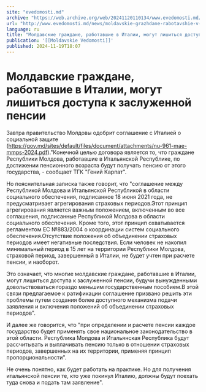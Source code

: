 ```yaml
---
site: "evedomosti.md"
archive: "https://web.archive.org/web/20241120110134/www.evedomosti.md/news/moldavskie-grazhdane-rabotavshie-v-italii-mogut-lishitsya-do"
url: "http://www.evedomosti.md/news/moldavskie-grazhdane-rabotavshie-v-italii-mogut-lishitsya-do"
language: ru
title: "Молдавские граждане, работавшие в Италии, могут лишиться доступа к заслуженной пенсии"
publication: '[[Moldavskie Vedomosti]]'
published: 2024-11-19T18:07
---
```


# Молдавские граждане, работавшие в Италии, могут лишиться доступа к заслуженной пенсии

Завтра правительство Молдовы одобрит соглашение с Италией о социальной защите (https://gov.md/sites/default/files/document/attachments/nu-961-mae-mmps-2024.pdf)."Конечной целью договора является то, что граждане Республики Молдова, работавшие в Итальянской Республике, по достижении пенсионного возраста будут получать пенсию от этого государства, - сообщает ТГК "Гений Карпат".

Но пояснительная записка также говорит, что "соглашение между Республикой Молдова и Итальянской Республикой в области социального обеспечения, подписанное 18 июня 2021 года, не предусматривает агрегирования страховых периодов.Этот принцип агрегирования является важным положением, включенным во все соглашения, подписанные Республикой Молдова в области социального обеспечения. Кроме того, этот принцип охватывается регламентом ЕС №883/2004 о координации систем социального обеспечения.Отсутствие положения об объединении страховых периодов имеет негативные последствия. Если человек не накопил минимальный период в 15 лет на территории Республики Молдова, страховой период, завершенный в Италии, не будет учтен при расчете пенсии, и наоборот.

Это означает, что многие молдавские граждане, работавшие в Италии, могут лишиться доступа к заслуженной пенсии, будучи вынужденными довольствоваться гораздо меньшим государственным пособием.В этой связи предлагаемое к ратификации соглашение призвано решить эти проблемы путем создания более доступного механизма подачи заявления и включения положений об объединении страховых периодов".

И далее же говорится, что "при определении и расчете пенсии каждое государство будет применять свое национальное законодательство в этой области. Республика Молдова и Итальянская Республика будут рассчитывать и выплачивать пенсию только в отношении страховых периодов, завершенных на их территории, применяя принцип пропорциональности".

Не очень понятно, как будет работать на практике. Но для получения итальянской пенсии те, кто уже покинул Италию, должны будут поехать туда снова и подать там заявление".